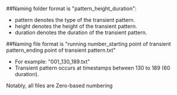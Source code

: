 ##Naming folder format is  "pattern_height_duration":
- pattern denotes the type of the transient pattern.
- height denotes the height of the transient pattern.
- duration denotes the duration of the transient pattern.

##Naming file format is "running number_starting point of transient pattern_ending point of transient pattern.txt"
- For example: "001_130_189.txt"
- Transient pattern occurs at timestamps between 130 to 189 (60 duration). 

Notably, all files are Zero-based numbering
